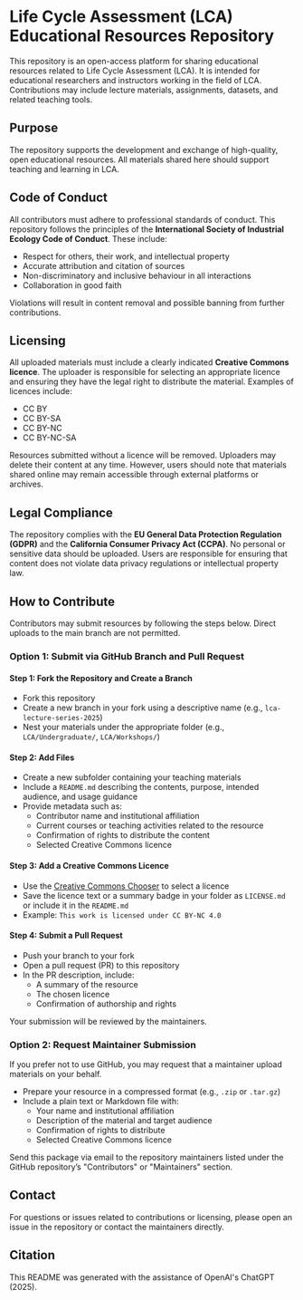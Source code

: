 # Life Cycle Assessment (LCA) Educational Resources Repository

This repository is an open-access platform for sharing educational resources related to Life Cycle Assessment (LCA). It is intended for educational researchers and instructors working in the field of LCA. Contributions may include lecture materials, assignments, datasets, and related teaching tools.

## Purpose

The repository supports the development and exchange of high-quality, open educational resources. All materials shared here should support teaching and learning in LCA.

## Code of Conduct

All contributors must adhere to professional standards of conduct. This repository follows the principles of the **International Society of Industrial Ecology Code of Conduct**. These include:

- Respect for others, their work, and intellectual property  
- Accurate attribution and citation of sources  
- Non-discriminatory and inclusive behaviour in all interactions  
- Collaboration in good faith

Violations will result in content removal and possible banning from further contributions.

## Licensing

All uploaded materials must include a clearly indicated **Creative Commons licence**. The uploader is responsible for selecting an appropriate licence and ensuring they have the legal right to distribute the material. Examples of licences include:

- CC BY  
- CC BY-SA  
- CC BY-NC  
- CC BY-NC-SA

Resources submitted without a licence will be removed. Uploaders may delete their content at any time. However, users should note that materials shared online may remain accessible through external platforms or archives.

## Legal Compliance

The repository complies with the **EU General Data Protection Regulation (GDPR)** and the **California Consumer Privacy Act (CCPA)**. No personal or sensitive data should be uploaded. Users are responsible for ensuring that content does not violate data privacy regulations or intellectual property law.

## How to Contribute

Contributors may submit resources by following the steps below. Direct uploads to the main branch are not permitted.

### Option 1: Submit via GitHub Branch and Pull Request

#### Step 1: Fork the Repository and Create a Branch

- Fork this repository  
- Create a new branch in your fork using a descriptive name (e.g., `lca-lecture-series-2025`)  
- Nest your materials under the appropriate folder (e.g., `LCA/Undergraduate/`, `LCA/Workshops/`)

#### Step 2: Add Files

- Create a new subfolder containing your teaching materials  
- Include a `README.md` describing the contents, purpose, intended audience, and usage guidance  
- Provide metadata such as:
  - Contributor name and institutional affiliation  
  - Current courses or teaching activities related to the resource  
  - Confirmation of rights to distribute the content  
  - Selected Creative Commons licence

#### Step 3: Add a Creative Commons Licence

- Use the [Creative Commons Chooser](https://creativecommons.org/choose/) to select a licence  
- Save the licence text or a summary badge in your folder as `LICENSE.md` or include it in the `README.md`  
- Example: `This work is licensed under CC BY-NC 4.0`

#### Step 4: Submit a Pull Request

- Push your branch to your fork  
- Open a pull request (PR) to this repository  
- In the PR description, include:
  - A summary of the resource  
  - The chosen licence  
  - Confirmation of authorship and rights

Your submission will be reviewed by the maintainers.

### Option 2: Request Maintainer Submission

If you prefer not to use GitHub, you may request that a maintainer upload materials on your behalf.

- Prepare your resource in a compressed format (e.g., `.zip` or `.tar.gz`)  
- Include a plain text or Markdown file with:
  - Your name and institutional affiliation  
  - Description of the material and target audience  
  - Confirmation of rights to distribute  
  - Selected Creative Commons licence

Send this package via email to the repository maintainers listed under the GitHub repository’s "Contributors" or "Maintainers" section.

## Contact

For questions or issues related to contributions or licensing, please open an issue in the repository or contact the maintainers directly.

## Citation

This README was generated with the assistance of OpenAI's ChatGPT (2025). 

